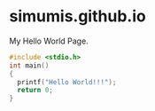 # simumis.github.io
My Hello World Page.
```C
#include <stdio.h>
int main()
{
  printf("Hello World!!!");
  return 0;
}
```
